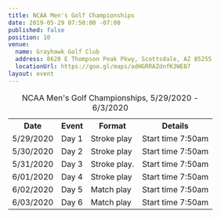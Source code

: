 ```yaml
---
title: NCAA Men's Golf Championships
date: 2019-05-29 07:50:00 -07:00
published: false
position: 10
venue:
  name: Grayhawk Golf Club
  address: 8620 E Thompson Peak Pkwy, Scottsdale, AZ 85255
  locationUrl: https://goo.gl/maps/adHGRRAZdnfK3WE87
layout: event
---
```


<table>
  <caption>NCAA Men's Golf Championships, 5/29/2020 - 6/3/2020</caption>
  <tr>
    <th>Date</th>
    <th>Event</th>
    <th>Format</th>
    <th>Details</th>
  </tr>
  <tr>
    <td>5/29/2020</td>
    <td>Day 1</td>
    <td>Stroke play</td>
    <td>Start time 7:50am</td>
  </tr>
  <tr>
    <td>5/30/2020</td>
    <td>Day 2</td>
    <td>Stroke play</td>
    <td>Start time 7:50am</td>
  </tr>
  <tr>
    <td>5/31/2020</td>
    <td>Day 3</td>
    <td>Stroke play.</td>
    <td>Start time 7:50am</td>  
  </tr>
  <tr>
    <td>6/01/2020</td>
    <td>Day 4</td>
    <td>Stroke play</td>
    <td>Start time 7:50am</td>
  </tr>
  <tr>
    <td>6/02/2020</td>
    <td>Day 5</td>
    <td>Match play</td>
    <td>Start time 7:50am</td>
  </tr>
  <tr>
    <td>6/03/2020</td>
    <td>Day 6</td>
    <td>Match play</td>
    <td>Start time 7:50am</td>
  </tr>
</table>